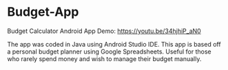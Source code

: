 # Budget-App
Budget Calculator Android App
Demo: https://youtu.be/34hjhiP_aN0

The app was coded in Java using Android Studio IDE.
This app is based off a personal budget planner using Google Spreadsheets.
Useful for those who rarely spend money and wish to manage their budget manually.
